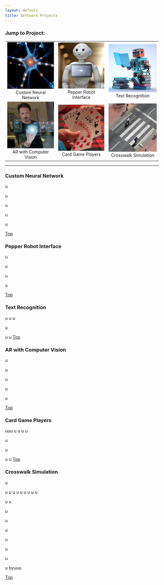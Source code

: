 ```yaml
---
layout: default
title: Software Projects
---
```


### [](#top)Jump to Project:

| | | |
|:-:|:-:|:-:|
| [![Programming a neural network from scratch](assets/neuron.png)](#custom-neural-network) <br> Custom Neural Network| [![](assets/pepper.png)](#pepper-robot-interface) <br> Pepper Robot Interface| [![](assets/readingRobot.png)](#text-recognition) <br> Text Recognition  |
| [![](assets/hologram.png)](#ar-with-computer-vision) <br> AR with Computer Vision| [![](assets/cards.png)](#card-game-players) <br> Card Game Players| [![](assets/crosswalk.png)](#crosswalk-simulation) <br> Crosswalk Simulation |






* * *
### [](#neuron)Custom Neural Network
u

u

u

u

u

[Top](#jump-to-project)

### [](#pepper)Pepper Robot Interface
u

u

u

u

[Top](#jump-to-project)

### [](#readingRobot)Text Recognition

u
u
u

u

u
u
[Top](#jump-to-project)

### [](#hologram)AR with Computer Vision

u

u

u


u


u

[Top](#jump-to-project)


### [](#cards)Card Game Players

uuu
u
u
u
u


u

u

u
u
[Top](#jump-to-project)

### [](#crosswalk)Crosswalk Simulation

u


u
u
u
u
u
u
u
u
u

u
u


u


u

u


u

u

u

u
byuuu

[Top](#jump-to-project)
